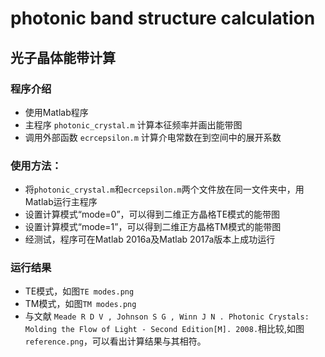 # photonic band structure calculation
## 光子晶体能带计算
### 程序介绍
- 使用Matlab程序  
- 主程序 `photonic_crystal.m` 计算本征频率并画出能带图  
- 调用外部函数 `ecrcepsilon.m` 计算介电常数在到空间中的展开系数  
### 使用方法：  
- 将`photonic_crystal.m`和`ecrcepsilon.m`两个文件放在同一文件夹中，用Matlab运行主程序
- 设置计算模式“mode=0”，可以得到二维正方晶格TE模式的能带图  
- 设置计算模式“mode=1”，可以得到二维正方晶格TM模式的能带图  
- 经测试，程序可在Matlab 2016a及Matlab 2017a版本上成功运行
### 运行结果
- TE模式，如图`TE modes.png`
- TM模式，如图`TM modes.png`
- 与文献 `Meade R D V , Johnson S G , Winn J N . Photonic Crystals: Molding the Flow of Light - Second Edition[M]. 2008.`相比较,如图`reference.png`，可以看出计算结果与其相符。
